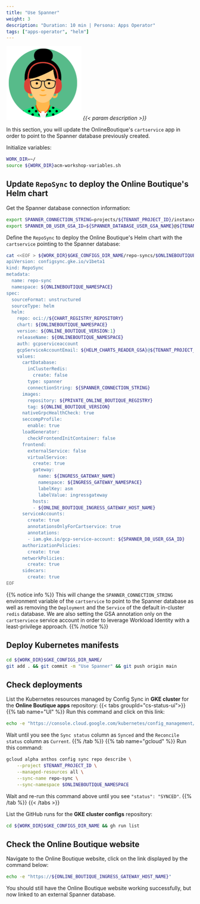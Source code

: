 ```yaml
---
title: "Use Spanner"
weight: 3
description: "Duration: 10 min | Persona: Apps Operator"
tags: ["apps-operator", "helm"]
---
```

![Apps Operator](/images/apps-operator.png)
_{{< param description >}}_

In this section, you will update the OnlineBoutique's `cartservice` app in order to point to the Spanner database previously created.

Initialize variables:
```Bash
WORK_DIR=~/
source ${WORK_DIR}acm-workshop-variables.sh
```

## Update `RepoSync` to deploy the Online Boutique's Helm chart

Get the Spanner database connection information:
```Bash
export SPANNER_CONNECTION_STRING=projects/${TENANT_PROJECT_ID}/instances/${SPANNER_INSTANCE_NAME}/databases/${SPANNER_DATABASE_NAME}
export SPANNER_DB_USER_GSA_ID=${SPANNER_DATABASE_USER_GSA_NAME}@${TENANT_PROJECT_ID}.iam.gserviceaccount.com
```

Define the `RepoSync` to deploy the Online Boutique's Helm chart with the `cartservice` pointing to the Spanner database:
```Bash
cat <<EOF > ${WORK_DIR}$GKE_CONFIGS_DIR_NAME/repo-syncs/$ONLINEBOUTIQUE_NAMESPACE/repo-sync.yaml
apiVersion: configsync.gke.io/v1beta1
kind: RepoSync
metadata:
  name: repo-sync
  namespace: ${ONLINEBOUTIQUE_NAMESPACE}
spec:
  sourceFormat: unstructured
  sourceType: helm
  helm:
    repo: oci://${CHART_REGISTRY_REPOSITORY}
    chart: ${ONLINEBOUTIQUE_NAMESPACE}
    version: ${ONLINE_BOUTIQUE_VERSION:1}
    releaseName: ${ONLINEBOUTIQUE_NAMESPACE}
    auth: gcpserviceaccount
    gcpServiceAccountEmail: ${HELM_CHARTS_READER_GSA}@${TENANT_PROJECT_ID}.iam.gserviceaccount.com
    values:
      cartDatabase:
        inClusterRedis:
          create: false
        type: spanner
        connectionString: ${SPANNER_CONNECTION_STRING}
      images:
        repository: ${PRIVATE_ONLINE_BOUTIQUE_REGISTRY}
        tag: ${ONLINE_BOUTIQUE_VERSION}
      nativeGrpcHealthCheck: true
      seccompProfile:
        enable: true
      loadGenerator:
        checkFrontendInitContainer: false
      frontend:
        externalService: false
        virtualService:
          create: true
          gateway:
            name: ${INGRESS_GATEWAY_NAME}
            namespace: ${INGRESS_GATEWAY_NAMESPACE}
            labelKey: asm
            labelValue: ingressgateway
          hosts:
          - ${ONLINE_BOUTIQUE_INGRESS_GATEWAY_HOST_NAME}
      serviceAccounts:
        create: true
        annotationsOnlyForCartservice: true
        annotations:
        - iam.gke.io/gcp-service-account: ${SPANNER_DB_USER_GSA_ID}
      authorizationPolicies:
        create: true
      networkPolicies:
        create: true
      sidecars:
        create: true
EOF
```

{{% notice info %}}
This will change the `SPANNER_CONNECTION_STRING` environment variable of the `cartservice` to point to the Spanner database as well as removing the `Deployment` and the `Service` of the default in-cluster `redis` database. We are also setting the GSA annotation only on the `cartserviece` service account in order to leverage Workload Identity with a least-privilege approach.
{{% /notice %}}

## Deploy Kubernetes manifests

```Bash
cd ${WORK_DIR}$GKE_CONFIGS_DIR_NAME/
git add . && git commit -m "Use Spanner" && git push origin main
```

## Check deployments

List the Kubernetes resources managed by Config Sync in **GKE cluster** for the **Online Boutique apps** repository:
{{< tabs groupId="cs-status-ui">}}
{{% tab name="UI" %}}
Run this command and click on this link:
```Bash
echo -e "https://console.cloud.google.com/kubernetes/config_management/packages?project=${TENANT_PROJECT_ID}"
```
Wait until you see the `Sync status` column as `Synced` and the `Reconcile status` column as `Current`.
{{% /tab %}}
{{% tab name="gcloud" %}}
Run this command:
```Bash
gcloud alpha anthos config sync repo describe \
    --project $TENANT_PROJECT_ID \
    --managed-resources all \
    --sync-name repo-sync \
    --sync-namespace $ONLINEBOUTIQUE_NAMESPACE
```
Wait and re-run this command above until you see `"status": "SYNCED"`.
{{% /tab %}}
{{< /tabs >}}

List the GitHub runs for the **GKE cluster configs** repository:
```Bash
cd ${WORK_DIR}$GKE_CONFIGS_DIR_NAME && gh run list
```

## Check the Online Boutique website

Navigate to the Online Boutique website, click on the link displayed by the command below:
```Bash
echo -e "https://${ONLINE_BOUTIQUE_INGRESS_GATEWAY_HOST_NAME}"
```

You should still have the Online Boutique website working successfully, but now linked to an external Spanner database.